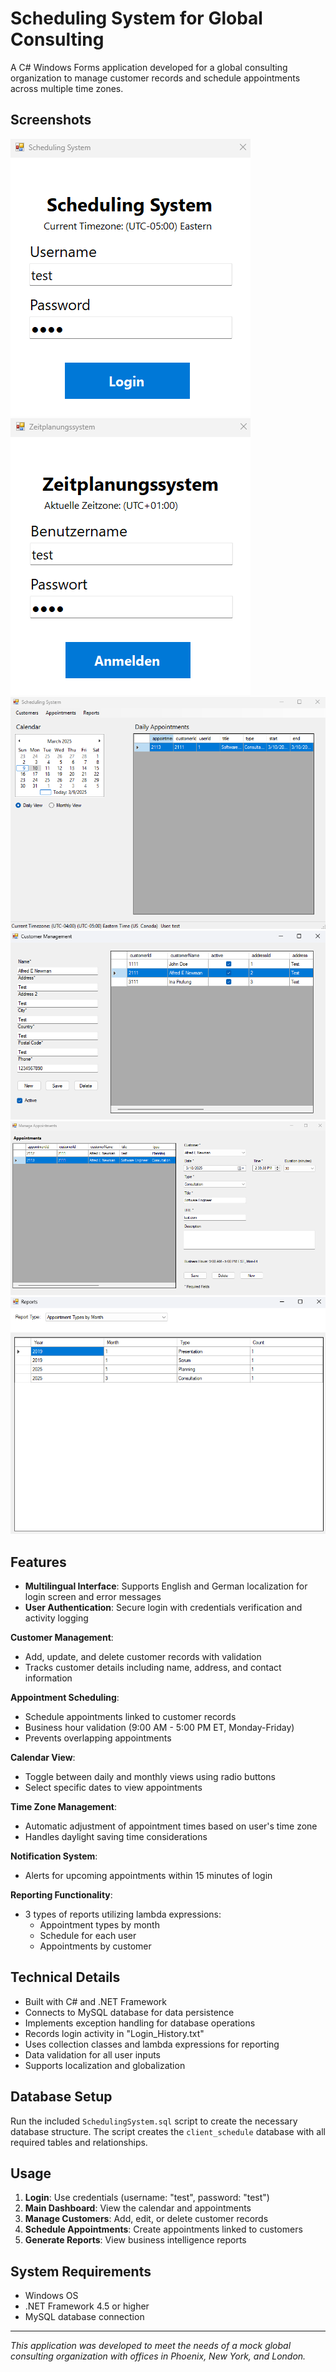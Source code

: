 # Scheduling System for Global Consulting

A C# Windows Forms application developed for a global consulting organization to manage customer records and schedule appointments across multiple time zones.

## Screenshots

![Login Form (English)](https://github.com/MatthewMorrow/C969-scheduling-system/blob/main/Screenshots/LoginForm%20-%20English.png)
![Login Form (German)](https://github.com/MatthewMorrow/C969-scheduling-system/blob/main/Screenshots/LoginForm%20-%20German.png)
![Main Form](https://github.com/MatthewMorrow/C969-scheduling-system/blob/main/Screenshots/MainForm.png)
![Customer Form](https://github.com/MatthewMorrow/C969-scheduling-system/blob/main/Screenshots/CustomerForm.png)
![Appointment Form](https://github.com/MatthewMorrow/C969-scheduling-system/blob/main/Screenshots/AppointmentForm.png)
![Report Form](https://github.com/MatthewMorrow/C969-scheduling-system/blob/main/Screenshots/ReportForm.png)

## Features

* **Multilingual Interface**: Supports English and German localization for login screen and error messages
* **User Authentication**: Secure login with credentials verification and activity logging
  
**Customer Management**:
 * Add, update, and delete customer records with validation
 * Tracks customer details including name, address, and contact information
   
**Appointment Scheduling**:
 * Schedule appointments linked to customer records
 * Business hour validation (9:00 AM - 5:00 PM ET, Monday-Friday)
 * Prevents overlapping appointments
   
**Calendar View**:
 * Toggle between daily and monthly views using radio buttons
 * Select specific dates to view appointments
   
**Time Zone Management**:
 * Automatic adjustment of appointment times based on user's time zone
 * Handles daylight saving time considerations
   
**Notification System**:
 * Alerts for upcoming appointments within 15 minutes of login
   
**Reporting Functionality**:
 * 3 types of reports utilizing lambda expressions:
   * Appointment types by month
   * Schedule for each user
   * Appointments by customer

## Technical Details

* Built with C# and .NET Framework
* Connects to MySQL database for data persistence
* Implements exception handling for database operations
* Records login activity in "Login_History.txt"
* Uses collection classes and lambda expressions for reporting
* Data validation for all user inputs
* Supports localization and globalization

## Database Setup

Run the included `SchedulingSystem.sql` script to create the necessary database structure. The script creates the `client_schedule` database with all required tables and relationships.

## Usage

1. **Login**: Use credentials (username: "test", password: "test")
2. **Main Dashboard**: View the calendar and appointments
3. **Manage Customers**: Add, edit, or delete customer records
4. **Schedule Appointments**: Create appointments linked to customers
5. **Generate Reports**: View business intelligence reports

## System Requirements

* Windows OS
* .NET Framework 4.5 or higher
* MySQL database connection

---

*This application was developed to meet the needs of a mock global consulting organization with offices in Phoenix, New York, and London.*
